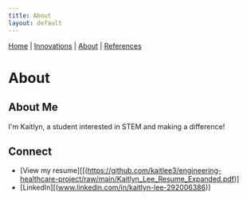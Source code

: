 ```yaml
---
title: About
layout: default
---
```


[Home](/engineering-healthcare-project/) | [Innovations](/engineering-healthcare-project/innovations) | [About](/engineering-healthcare-project/aboutME) | [References](/engineering-healthcare-project/resources)
# About

## About Me
I'm Kaitlyn, a student interested in STEM and making a difference!

## Connect
- [View my resume][[(https://github.com/kaitlee3/engineering-healthcare-project/raw/main/Kaitlyn_Lee_Resume_Expanded.pdf)]
- [LinkedIn][(www.linkedin.com/in/kaitlyn-lee-292006386)]

